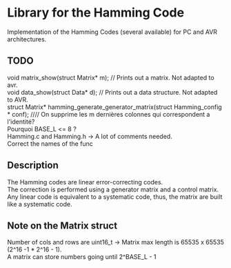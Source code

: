Library for the Hamming Code
============================
Implementation of the Hamming Codes (several available) for PC and AVR architectures.  

TODO
----
void matrix_show(struct Matrix* m);	// Prints out a matrix. Not adapted to avr.  
void data_show(struct Data* d);     // Prints out a data structure. Not adapted to AVR.  
struct Matrix* hamming_generate_generator_matrix(struct Hamming_config * conf); //// On supprime les m dernières colonnes qui correspondent a l'identité?  
Pourquoi BASE_L <= 8 ?  
Hamming.c and Hamming.h -> A lot of comments needed.  
Correct the names of the func  

Description
----------
The Hamming codes are linear error-correcting codes.   
The correction is performed using a generator matrix and a control matrix.  
Any linear code is equivalent to a systematic code, thus, the matrix are built like a systematic code.  

Note on the Matrix struct
-------------------------
Number of cols and rows are uint16_t -> Matrix max length is 65535 x 65535 (2^16 -1 * 2^16 - 1).  
A matrix can store numbers going until 2^BASE_L - 1  